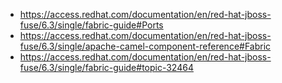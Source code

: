  * https://access.redhat.com/documentation/en/red-hat-jboss-fuse/6.3/single/fabric-guide#Ports
 * https://access.redhat.com/documentation/en/red-hat-jboss-fuse/6.3/single/apache-camel-component-reference#Fabric
 * https://access.redhat.com/documentation/en/red-hat-jboss-fuse/6.3/single/fabric-guide#topic-32464
